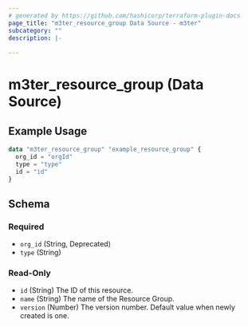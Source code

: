 ```yaml
---
# generated by https://github.com/hashicorp/terraform-plugin-docs
page_title: "m3ter_resource_group Data Source - m3ter"
subcategory: ""
description: |-
  
---
```


# m3ter_resource_group (Data Source)



## Example Usage

```terraform
data "m3ter_resource_group" "example_resource_group" {
  org_id = "orgId"
  type = "type"
  id = "id"
}
```

<!-- schema generated by tfplugindocs -->
## Schema

### Required

- `org_id` (String, Deprecated)
- `type` (String)

### Read-Only

- `id` (String) The ID of this resource.
- `name` (String) The name of the Resource Group.
- `version` (Number) The version number. Default value when newly created is one.
